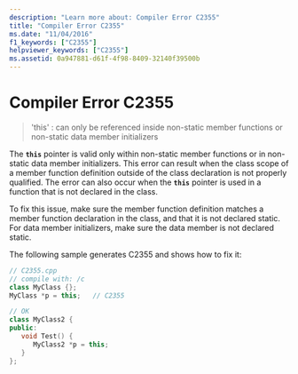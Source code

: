 ```yaml
---
description: "Learn more about: Compiler Error C2355"
title: "Compiler Error C2355"
ms.date: "11/04/2016"
f1_keywords: ["C2355"]
helpviewer_keywords: ["C2355"]
ms.assetid: 0a947881-d61f-4f98-8409-32140f39500b
---
```

# Compiler Error C2355

> 'this' : can only be referenced inside non-static member functions or non-static data member initializers

The **`this`** pointer is valid only within non-static member functions or in non-static data member initializers. This error can result when the class scope of a member function definition outside of the class declaration is not properly qualified. The error can also occur when the **`this`** pointer is used in a function that is not declared in the class.

To fix this issue, make sure the member function definition matches a member function declaration in the class, and that it is not declared static. For data member initializers, make sure the data member is not declared static.

The following sample generates C2355 and shows how to fix it:

```cpp
// C2355.cpp
// compile with: /c
class MyClass {};
MyClass *p = this;   // C2355

// OK
class MyClass2 {
public:
   void Test() {
      MyClass2 *p = this;
   }
};
```
